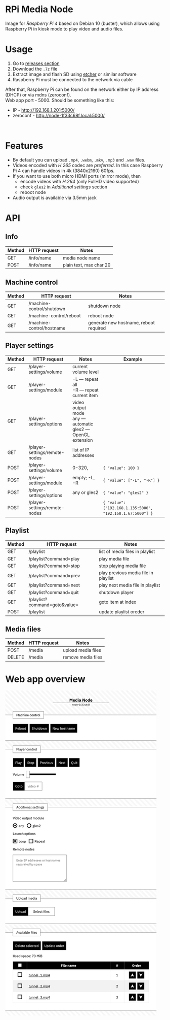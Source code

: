 # RPi Media Node

Image for *Raspberry Pi 4* based on Debian 10 (buster), which allows using Raspberry Pi in kiosk mode to play video and audio files.

# Usage
1. Go to [releases section](https://github.com/evgenii-d/rpi-media-node/releases)
2. Download the `.7z` file
3. Extract image and flash SD using [etcher](https://www.balena.io/etcher/) or similar software
4. Raspberry Pi must be connected to the network via cable

After that, Raspberry Pi can be found on the network either by IP address (DHCP) or via mdns (zeroconf).
<br>
Web app port - 5000. Should be something like this:
* IP - http://192.168.1.201:5000/
* zeroconf - http://node-1f33c68f.local:5000/
<br>

# Features
* By default you can upload `.mp4`, `.webm`, `.mkv`, `.mp3` and `.wav` files.
* Videos encoded with *H.265* codec are *preferred*. In this case Raspberry Pi 4 can handle videos in 4k (3840x2160) 60fps.
* If you want to use both micro HDMI ports (mirror mode), then 
  * encode videos with *H.264* (only FullHD video supported)
  * check `gles2` in *Additional settings* section
  * reboot node
* Audio output is available via 3.5mm jack

# API

## Info
|Method|HTTP request|Notes|
|---|---|---|
|GET|/info/name|media node name|
|POST|/info/name|plain text, max char 20|

## Machine control
|Method|HTTP request|Notes|
|---|---|---|
|GET|/machine-control/shutdown|shutdown node|
|GET|/machine-control/reboot|reboot node|
|GET|/machine-control/hostname|generate new hostname, reboot required|

## Player settings
|Method|HTTP request|Notes|Example|
|---|---|---|---|
|GET|/player-settings/volume|current volume level||
|GET|/player-settings/module|-L — repeat all <br> -R — repeat current item||
|GET|/player-settings/options|video output mode <br> any — automatic <br> gles2 — OpenGL extension||
|GET|/player-settings/remote-nodes|list of IP addresses||
|POST|/player-settings/volume| 0-320, |```{ "value": 100 }```|
|POST|/player-settings/module|empty; -L, -R|```{ "value": ["-L", "-R"] }```|
|POST|/player-settings/options|any or gles2|```{ "value": "gles2" }```|
|POST|/player-settings/remote-nodes||```{ "value": ["192.168.1.135:5000", "192.168.1.67:5000"] }```|

## Playlist
|Method|HTTP request|Notes|
|---|---|---|
|GET|/playlist|list of media files in playlist|
|GET|/playlist?command=play|play media file|
|GET|/playlist?command=stop|stop playing media file|
|GET|/playlist?command=prev|play previous media file in playlist|
|GET|/playlist?command=next|play next media file in playlist|
|GET|/playlist?command=quit|shutdown player|
|GET|/playlist?command=goto&value=|goto item at index|
|POST|/playlist|update playlist oreder|

## Media files
|Method|HTTP request|Notes|
|---|---|---|
|POST|/media|upload media files|
|DELETE|/media|remove media files|

# Web app overview
![web app](media-node-contol.webp)
